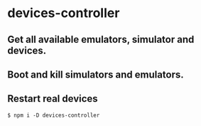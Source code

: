 # devices-controller
## Get all available emulators, simulator and devices.
## Boot and kill simulators and emulators.
## Restart real devices

`$ npm i -D devices-controller`

